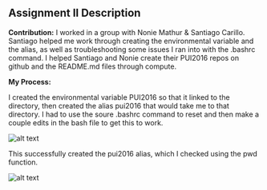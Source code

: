 ## Assignment II Description

**Contribution:** I worked in a group with Nonie Mathur & Santiago Carillo. Santiago helped me work through creating the environmental variable and the alias, as well as troubleshooting some issues I ran into with the .bashrc command. I helped Santiago and Nonie create their PUI2016 repos on github and the README.md files through compute. 

**My Process:** 

I created the environmental variable PUI2016 so that it linked to the directory, then created the alias pui2016 that would take me to that directory. I had to use the soure .bashrc command to reset and then make a couple edits in the bash file to get this to work.

![alt text](https://github.com/lgladson/PUI2016_lag552/blob/master/HW1_lag552/bash%20screenshot.PNG ".bashrc file screenshot")

This successfully created the pui2016 alias, which I checked using the pwd function.

![alt text](https://github.com/lgladson/PUI2016_lag552/blob/master/HW1_lag552/alias%20screenshot.PNG "alias commands screenshot")
